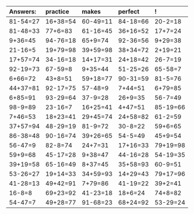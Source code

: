 | Answers: | practice | makes | perfect | ! |
| :--- | :--- | :--- | :--- | :--- |
| 81-54=27 | 16+38=54 | 60-49=11 | 84-18=66 | 20-2=18 | 
| 81-48=33 | 77+6=83 | 61-16=45 | 36+16=52 | 17+7=24 | 
| 9+36=45 | 94-76=18 | 65+9=74 | 92-36=56 | 9+29=38 | 
| 21-16=5 | 19+79=98 | 39+59=98 | 38+34=72 | 2+19=21 | 
| 17+57=74 | 34-16=18 | 14+17=31 | 24+18=42 | 26-7=19 | 
| 92-19=73 | 67-59=8 | 9+35=44 | 51-25=26 | 65-58=7 | 
| 6+66=72 | 43+8=51 | 59+18=77 | 90-31=59 | 81-5=76 | 
| 44+37=81 | 92-17=75 | 57-48=9 | 7+44=51 | 6+79=85 | 
| 6+85=91 | 93-29=64 | 37-9=28 | 26+9=35 | 56-7=49 | 
| 98-9=89 | 23-16=7 | 16+25=41 | 4+47=51 | 85-19=66 | 
| 7+46=53 | 18+23=41 | 29+45=74 | 24+58=82 | 61-2=59 | 
| 37+57=94 | 48-29=19 | 81-9=72 | 30-8=22 | 59+6=65 | 
| 86-38=48 | 90-16=74 | 39+26=65 | 54-5=49 | 45+9=54 | 
| 56-47=9 | 82-8=74 | 24+7=31 | 17+16=33 | 79+19=98 | 
| 59+9=68 | 45-17=28 | 9+38=47 | 44-16=28 | 54-19=35 | 
| 39+19=58 | 65-16=49 | 8+37=45 | 35+58=93 | 60-9=51 | 
| 53-26=27 | 19+14=33 | 34+59=93 | 14+29=43 | 79+17=96 | 
| 41-28=13 | 49+42=91 | 7+79=86 | 41-19=22 | 39+2=41 | 
| 16-8=8 | 69+23=92 | 41-23=18 | 18+6=24 | 74+8=82 | 
| 54-47=7 | 49+28=77 | 91-68=23 | 68+24=92 | 53-29=24 | 
